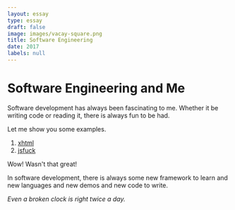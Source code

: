 ```yaml
---
layout: essay
type: essay
draft: false
image: images/vacay-square.png
title: Software Engineering
date: 2017
labels: null
---
```


# Software Engineering and Me

Software development has always been fascinating to me. Whether it be writing code or reading it, there is always fun to be had.

Let me show you some examples. 

1. [xhtml](https://stackoverflow.com/questions/1732348/regex-match-open-tags-except-xhtml-self-contained-tags)
2. [jsfuck](https://stackoverflow.com/questions/7202157/why-does-return-the-string-10)

Wow! Wasn't that great!

In software development, there is always some new framework to learn and new languages and new demos and new code to write.

_Even a broken clock is right twice a day._